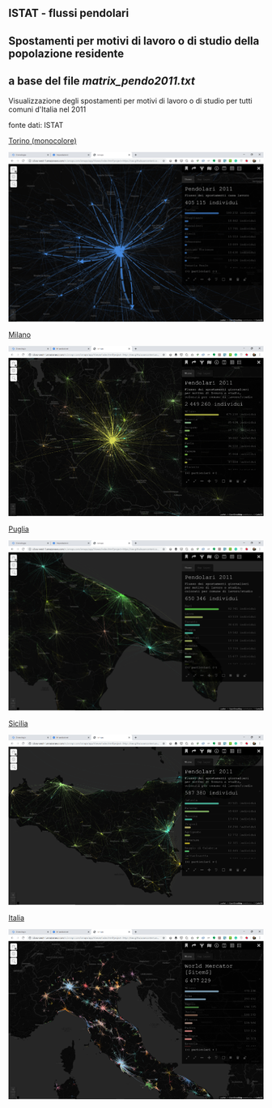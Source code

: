 ## ISTAT -  flussi pendolari

## Spostamenti per motivi di lavoro o di studio della popolazione residente 

## a base  del file *matrix_pendo2011.txt*


Visualizzazione degli spostamenti per motivi di lavoro o di studio per tutti comuni d'Italia nel 2011

fonte dati: ISTAT 

[Torino (monocolore)](http://view.ixmaps.com?project=https://raw.githubusercontent.com/gjrichter/viz/master/IstatPendolari/ixmaps_project_pendolari_mono_dash_torino.json)

<a href="https://raw.githubusercontent.com/gjrichter/viz/master/IstatPendolari/ixmaps_project_pendolari_mono_dash_torino.json"><img src="Pendolari_2011_Torino_monocolore.png"></a>

[Milano](http://view.ixmaps.com?project=https://raw.githubusercontent.com/gjrichter/viz/master/IstatPendolari/ixmaps_project_pendolari_colori_Milano.json)

<img src="Pendolari_2011_Milano.png">

[Puglia](http://view.ixmaps.com?project=https://raw.githubusercontent.com/gjrichter/viz/master/IstatPendolari/ixmaps_project_pendolari_colori_Puglia.json)

<img src="Pendolari_2011_Puglia.png">

[Sicilia](http://view.ixmaps.com?project=https://raw.githubusercontent.com/gjrichter/viz/master/IstatPendolari/ixmaps_project_pendolari_colori_Sicilia.json)

<img src="Pendolari_2011_Sicilia.png">

[Italia](http://view.ixmaps.com?project=https://raw.githubusercontent.com/gjrichter/viz/master/IstatPendolari/ixmaps_project_pendolari_colori_Italia.json)

<img src="Pendolari_2011_Italia.png">







